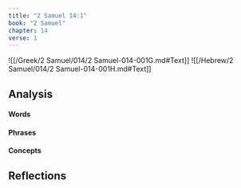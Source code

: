 ```yaml
---
title: "2 Samuel 14:1"
book: "2 Samuel"
chapter: 14
verse: 1
---
```

![[/Greek/2 Samuel/014/2 Samuel-014-001G.md#Text]]
![[/Hebrew/2 Samuel/014/2 Samuel-014-001H.md#Text]]

## Analysis

#### Words

#### Phrases

#### Concepts

## Reflections
